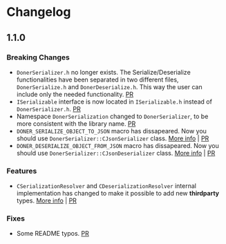 # Changelog

## 1.1.0

### Breaking Changes

- ``DonerSerializer.h`` no longer exists. The Serialize/Deserialize functionalities have been separated in two different files, ``DonerSerialize.h`` and ``DonerDeserialize.h``. This way the user can include only the needed functionality. [PR](https://github.com/Donerkebap13/DonerSerializer/pull/4)
- ``ISerializable`` interface is now located in ``ISerializable.h`` instead of ``DonerSerializer.h``. [PR](https://github.com/Donerkebap13/DonerSerializer/pull/4)
- Namespace ``DonerSerialization`` changed to ``DonerSerializer``, to be more consistent with the library name. [PR](https://github.com/Donerkebap13/DonerSerializer/pull/4)
- ``DONER_SERIALIZE_OBJECT_TO_JSON`` macro has dissapeared. Now you should use ``DonerSerializer::CJsonSerializer`` class. [More info](https://github.com/Donerkebap13/DonerSerializer/tree/development#how-to-serialize) | [PR](https://github.com/Donerkebap13/DonerSerializer/pull/4)
- ``DONER_DESERIALIZE_OBJECT_FROM_JSON`` macro has dissapeared. Now you should use ``DonerSerializer::CJsonDeserializer`` class. [More info](https://github.com/Donerkebap13/DonerSerializer/tree/development#how-to-deserialize) | [PR](https://github.com/Donerkebap13/DonerSerializer/pull/4)

### Features
- ``CSerializationResolver`` and ``CDeserializationResolver`` internal implementation has changed to make it possible to add new **thirdparty** types. [More info](https://github.com/Donerkebap13/DonerSerializer/tree/development#how-to-serialize-thirdparty-types) | [PR](https://github.com/Donerkebap13/DonerSerializer/pull/4)

### Fixes
- Some README typos. [PR](https://github.com/Donerkebap13/DonerSerializer/pull/2)
